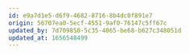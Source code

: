 ```yaml
---
id: e9a7d1e5-d6f9-4682-8716-8b4dc0f891e7
origin: 56707ea0-5ecf-4551-9af0-76147c5ff67c
updated_by: 7d709850-5c35-4065-be68-b627c348051d
updated_at: 1656548499
---
```

